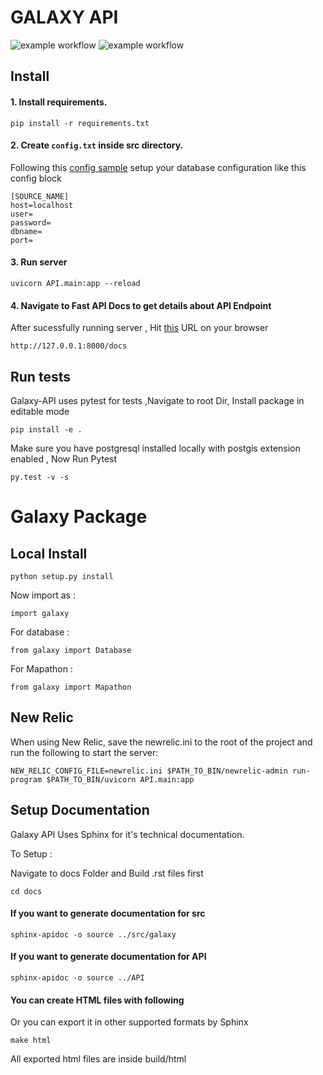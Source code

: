 # GALAXY API
![example workflow](https://github.com/hotosm/galaxy-api/actions/workflows/Unit-Test.yml/badge.svg)
![example workflow](https://github.com/hotosm/galaxy-api/actions/workflows/locust.yml/badge.svg)

## Install

#### 1. Install requirements.

```pip install -r requirements.txt```

#### 2. Create ```config.txt``` inside src directory.

Following this [config sample](https://github.com/hotosm/galaxy-api/blob/master/src/config.txt.sample) setup your database configuration like this config block 

```
[SOURCE_NAME]
host=localhost
user=
password=
dbname=
port=
```


#### 3. Run server

```uvicorn API.main:app --reload```

#### 4. Navigate to Fast API Docs to get details about API Endpoint 

After sucessfully running server , Hit [this](http://127.0.0.1:8000/docs) URL on your browser

```http://127.0.0.1:8000/docs```

## Run tests 

Galaxy-API uses pytest for tests ,Navigate to root Dir, Install package in editable mode


```pip install -e .```


Make sure you have postgresql installed locally with postgis extension enabled , Now Run Pytest


```py.test -v -s```

# Galaxy Package

## Local Install


```python setup.py install```

Now import as : 

```import galaxy```

For database : 

```from galaxy import Database```

For Mapathon : 

```from galaxy import Mapathon```

## New Relic
When using New Relic, save the newrelic.ini to the root of the project and run the following to start the server:

```NEW_RELIC_CONFIG_FILE=newrelic.ini $PATH_TO_BIN/newrelic-admin run-program $PATH_TO_BIN/uvicorn API.main:app```

## Setup Documentation

Galaxy API Uses Sphinx for it's technical documentation.

To Setup  : 

Navigate to docs Folder and Build .rst files first 

``` cd docs ```
#### If you want to generate documentation for src 
``` sphinx-apidoc -o source ../src/galaxy ```
#### If you want to generate documentation for API 
``` sphinx-apidoc -o source ../API ```
 
#### You can create HTML files with following 
Or you can export it in other supported formats by Sphinx

``` make html ```

All exported html files are inside build/html 
